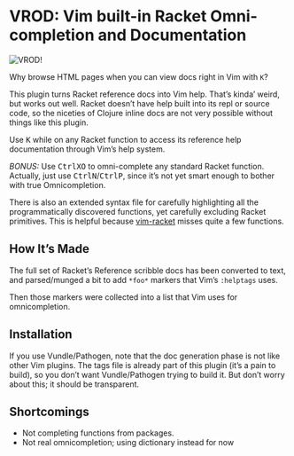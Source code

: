 # VROD: Vim built-in Racket Omni-completion and Documentation

![VROD!](https://raw.githubusercontent.com/MicahElliott/vrod/master/vrod.png)

Why browse HTML pages when you can view docs right in Vim with `K`?

This plugin turns Racket reference docs into Vim help. That’s kinda’ weird,
but works out well. Racket doesn’t have help built into its repl or source
code, so the niceties of Clojure inline docs are not very possible without
things like this plugin.

Use <kbd>K</kbd> while on any Racket function to access its reference help
documentation through Vim’s help system.

_BONUS:_ Use <kbd>Ctrl</kbd><kbd>X</kbd><kbd>O</kbd> to omni-complete any
standard Racket function. Actually, just use
<kbd>Ctrl</kbd><kbd>N</kbd>/<kbd>Ctrl</kbd><kbd>P</kbd>, since it’s not yet
smart enough to bother with true Omnicompletion.

There is also an extended syntax file for carefully highlighting all the
programmatically discovered functions, yet carefully excluding Racket
primitives. This is helpful because
[vim-racket](https://github.com/wlangstroth/vim-racket) misses quite a few
functions.

## How It’s Made

The full set of Racket’s Reference scribble docs has been converted to text,
and parsed/munged a bit to add `*foo*` markers that Vim’s `:helptags` uses.

Then those markers were collected into a list that Vim uses for
omnicompletion.

## Installation

If you use Vundle/Pathogen, note that the doc generation phase is not like
other Vim plugins. The tags file is already part of this plugin (it’s a pain
to build), so you don’t want Vundle/Pathogen trying to build it. But don’t
worry about this; it should be transparent.

## Shortcomings
- Not completing functions from packages.
- Not real omnicompletion; using dictionary instead for now
